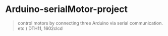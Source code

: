 # Arduino-serialMotor-project
> control motors by connecting three Arduino via serial communication. etc ) DTH11, 1602clcd
